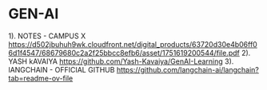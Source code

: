 # GEN-AI

1). NOTES - CAMPUS X
https://d502jbuhuh9wk.cloudfront.net/digital_products/63720d30e4b06ff06d1f4547/68679680c2a2f25bbcc8efb6/asset/1751619200544/file.pdf
2). YASH kAVAIYA
https://github.com/Yash-Kavaiya/GenAI-Learning
3). lANGCHAIN - OFFICIAL GITHUB
https://github.com/langchain-ai/langchain?tab=readme-ov-file             
     
    
   
